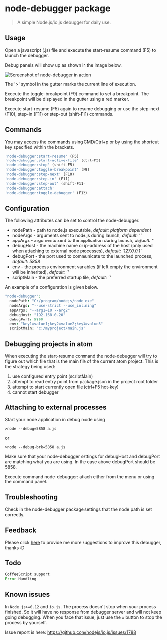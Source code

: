 node-debugger package
==============================

> A simple Node.js/io.js debugger for daily use.

## Usage

Open a javascript (.js) file and execute the start-resume command (F5) to launch the debugger.

Debug panels will show up as shown in the image below.

![Screenshot of node-debugger in action](https://raw.githubusercontent.com/kiddkai/atom-node-debugger/master/screenshot.jpg)

The '>' symbol in the gutter marks the current line of execution.

Execute the toggle-breakpoint (F9) command to set a breakpoint. The breakpoint will be displayed in the gutter using a red marker.

Execute start-resume (F5) again to resume debugging or use the step-next (F10), step-in (F11) or step-out (shift-F11) commands.

## Commands

You may access the commands using CMD/Ctrl+p or by using the shortcut key specified within the brackets.

```js
'node-debugger:start-resume' (F5)
'node-debugger:start-active-file' (ctrl-F5)
'node-debugger:stop' (shift-F5)
'node-debugger:toggle-breakpoint' (F9)
'node-debugger:step-next' (F10)
'node-debugger:step-in' (F11)
'node-debugger:step-out' (shift-F11)
'node-debugger:attach'
'node-debugger:toggle-debugger' (F12)
```

## Configuration

The following attributes can be set to control the node-debugger.

* nodePath - path to node.js executable, _default: platform dependent_
* nodeArgs - arguments sent to node.js during launch, _default: ''_
* appArgs - arguments sent to the application during launch, _default: ''_
* debugHost - the machine name or ip-address of the host (only used when attaching to external node processes), _default: '127.0.0.1'_
* debugPort - the port used to communicate to the launched process, _default: 5858_
* env - the process environment variables (if left empty the environment will be inherited), _default: ''_
* scriptMain - the preferred startup file, _default: ''_

An example of a configuration is given below.
```CoffeeScript
"node-debugger":
  nodePath: "C:/program/nodejs/node.exe"
  nodeArgs: "--use-strict --use_inlining"
  appArgs: "--arg1=10 --arg2"
  debugHost: "192.168.0.20"
  debugPort: 5860
  env: "key1=value1;key2=value2;key3=value3"  
  scriptMain: "c:/myproject/main.js"
```

## Debugging projects in atom
When executing the start-resume command the node-debugger will try to figure out
which file that is the main file of the current atom project.
This is the strategy being used:

1. use configured entry point (scriptMain)
1. attempt to read entry point from package.json in the project root folder
1. attempt to start currently open file (ctrl+F5 hot-key)
1. cannot start debugger

## Attaching to external processes
Start your node application in debug mode using

```Batch
>node --debug=5858 a.js
```

or

```Batch
>node --debug-brk=5858 a.js
```

Make sure that your node-debugger settings for debugHost and debugPort are
matching what you are using. In the case above debugPort should be 5858.

Execute command node-debugger: attach either from the menu or using the command
panel.

## Troubleshooting

Check in the node-debugger package settings that the node path is set correctly.

## Feedback

Please click [here](https://github.com/kiddkai/atom-node-debugger/issues/new)
to provide me more suggestions to improve this debugger, thanks :D

## Todo

```js
CoffeeScript support
Error Handling
```

## Known issues

In `Node.js>=0.12` and `io.js`. The process doesn't stop when your process finished.
So it will have no response from debugger server and will not keep going debugging.
When you face that issue, just use the `x` button to stop the process by yourself.

Issue report is here: https://github.com/nodejs/io.js/issues/1788
